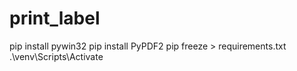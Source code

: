 # print_label

pip install pywin32
pip install PyPDF2
pip freeze > requirements.txt
.\venv\Scripts\Activate
